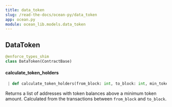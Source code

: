 ```yaml
---
title: data_token
slug: /read-the-docs/ocean-py/data_token
app: ocean.py
module: ocean_lib.models.data_token
---
```

## DataToken

```python
@enforce_types_shim
class DataToken(ContractBase)
```

#### calculate\_token\_holders

```python
 | def calculate_token_holders(from_block: int, to_block: int, min_token_amount: float) -> List[Tuple[str, float]]
```

Returns a list of addresses with token balances above a minimum token
amount. Calculated from the transactions between `from_block` and `to_block`.

